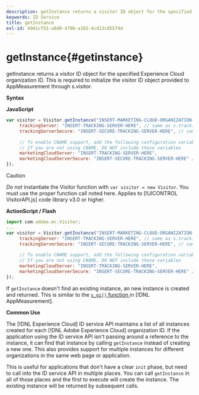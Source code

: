 ```yaml
---
description: getInstance returns a visitor ID object for the specified Experience Cloud organization ID. This is required to initialize the visitor ID object provided to AppMeasurement through s.visitor.
keywords: ID Service
title: getInstance
exl-id: 4941cf51-a8d0-4796-a102-4cd13cd5574d
---
```

# getInstance{#getinstance}

getInstance returns a visitor ID object for the specified Experience Cloud organization ID. This is required to initialize the visitor ID object provided to AppMeasurement through s.visitor.

 **Syntax**

**JavaScript**

```js
var visitor = Visitor.getInstance("INSERT-MARKETING-CLOUD-ORGANIZATION-ID-HERE", { 
     trackingServer: "INSERT-TRACKING-SERVER-HERE", // same as s.trackingServer 
     trackingServerSecure: "INSERT-SECURE-TRACKING-SERVER-HERE", // same as s.trackingServerSecure 
 
     // To enable CNAME support, add the following configuration variables 
     // If you are not using CNAME, DO NOT include these variables 
     marketingCloudServer: "INSERT-TRACKING-SERVER-HERE", 
     marketingCloudServerSecure: "INSERT-SECURE-TRACKING-SERVER-HERE" // same as s.trackingServerSecure 
});
```

>[!CAUTION]
>
>*Do not* instantiate the Visitor function with `var visitor = new Visitor`. You must use the proper function call noted here. Applies to [!UICONTROL VisitorAPI.js] code library v3.0 or higher.

**ActionScript / Flash**

```js
import com.adobe.mc.Visitor; 
... 
var visitor = Visitor.getInstance("INSERT-MARKETING-CLOUD-ORGANIZATION-ID-HERE", { 
     trackingServer: "INSERT-TRACKING-SERVER-HERE", // same as s.trackingServer 
     trackingServerSecure: "INSERT-SECURE-TRACKING-SERVER-HERE", // same as s.trackingServerSecure 
 
     // To enable CNAME support, add the following configuration variables 
     // If you are not using CNAME, DO NOT include these variables 
     marketingCloudServer: "INSERT-TRACKING-SERVER-HERE", 
     marketingCloudServerSecure: "INSERT-SECURE-TRACKING-SERVER-HERE" // same as s.trackingServerSecure 
});
```

If `getInstance` doesn't find an existing instance, an new instance is created and returned. This is similar to the [ `s_gi()` function ](https://docs.adobe.com/content/help/en/analytics/implementation/vars/functions/s-gi.html) in [!DNL AppMeasurement].

**Common Use**

The [!DNL Experience Cloud] ID service API maintains a list of all instances created for each [!DNL Adobe Experience Cloud] organization ID. If the application using the ID service API isn't passing around a reference to the instance, it can find that instance by calling `getInstance` instead of creating a new one. This also provides support for multiple instances for different organizations in the same web page or application.

This is useful for applications that don't have a clear `init` phase, but need to call into the ID service API in multiple places. You can call `getInstance` in all of those places and the first to execute will create the instance. The existing instance will be returned by subsequent calls.
